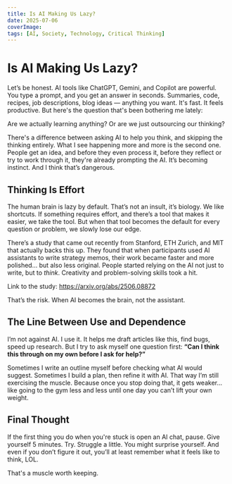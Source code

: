 ```yaml
---
title: Is AI Making Us Lazy?
date: 2025-07-06
coverImage: 
tags: [AI, Society, Technology, Critical Thinking]
---
```


# Is AI Making Us Lazy?

Let’s be honest. AI tools like ChatGPT, Gemini, and Copilot are powerful. You type a prompt, and you get an answer in seconds. Summaries, code, recipes, job descriptions, blog ideas — anything you want. It's fast. It feels productive. But here's the question that's been bothering me lately:

Are we actually learning anything? Or are we just outsourcing our thinking?

There's a difference between asking AI to help you think, and skipping the thinking entirely. What I see happening more and more is the second one. People get an idea, and before they even process it, before they reflect or try to work through it, they're already prompting the AI. It’s becoming instinct. And I think that’s dangerous.

## Thinking Is Effort

The human brain is lazy by default. That’s not an insult, it’s biology. We like shortcuts. If something requires effort, and there’s a tool that makes it easier, we take the tool. But when that tool becomes the default for every question or problem, we slowly lose our edge.

There’s a study that came out recently from Stanford, ETH Zurich, and MIT that actually backs this up. They found that when participants used AI assistants to write strategy memos, their work became faster and more polished… but also less original. People started relying on the AI not just to write, but to *think*. Creativity and problem-solving skills took a hit.

Link to the study: https://arxiv.org/abs/2506.08872

That’s the risk. When AI becomes the brain, not the assistant.

## The Line Between Use and Dependence

I’m not against AI. I use it. It helps me draft articles like this, find bugs, speed up research. But I try to ask myself one question first: **“Can I think this through on my own before I ask for help?”**

Sometimes I write an outline myself before checking what AI would suggest. Sometimes I build a plan, then refine it with AI. That way I’m still exercising the muscle. Because once you stop doing that, it gets weaker... like going to the gym less and less until one day you can’t lift your own weight.

## Final Thought

If the first thing you do when you're stuck is open an AI chat, pause. Give yourself 5 minutes. Try. Struggle a little. You might surprise yourself. And even if you don’t figure it out, you’ll at least remember what it feels like to think, LOL.

That's a muscle worth keeping.

